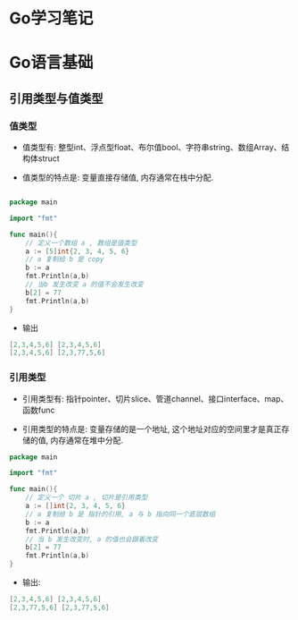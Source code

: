 # Go学习笔记


# Go语言基础

## 引用类型与值类型

### 值类型

* 值类型有: 整型int、浮点型float、布尔值bool、字符串string、数组Array、结构体struct

* 值类型的特点是: 变量直接存储值, 内存通常在栈中分配.


```go

package main

import "fmt"

func main(){
    // 定义一个数组 a , 数组是值类型
    a := [5]int{2, 3, 4, 5, 6}
    // a 复制给 b 是 copy
    b := a
    fmt.Println(a,b)
    // 当b 发生改变 a 的值不会发生改变
    b[2] = 77
    fmt.Println(a,b)
}

```

* 输出

```go
[2,3,4,5,6] [2,3,4,5,6]
[2,3,4,5,6] [2,3,77,5,6]

```

### 引用类型

* 引用类型有: 指针pointer、切片slice、管道channel、接口interface、map、函数func

* 引用类型的特点是: 变量存储的是一个地址, 这个地址对应的空间里才是真正存储的值, 内存通常在堆中分配.


```go
package main

import "fmt"

func main(){
    // 定义一个 切片 a , 切片是引用类型
    a := []int{2, 3, 4, 5, 6}
    // a 复制给 b 是 指针的引用, a 与 b 指向同一个底层数组
    b := a
    fmt.Println(a,b)
    // 当 b 发生改变时, a 的值也会跟着改变
    b[2] = 77
    fmt.Println(a,b)
}

```

* 输出:

```go
[2,3,4,5,6] [2,3,4,5,6]
[2,3,77,5,6] [2,3,77,5,6]

```

